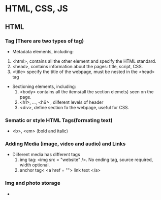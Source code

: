 # HTML, CSS, JS
## HTML
### Tag (There are two types of tag)
+ Metadata elements, including:  
 1. \<html>, contains all the other element and specify the HTML standard.
 2. \<head>, contains information about the pages: title, script, CSS.  
 3. \<title> specify the title of the webpage, must be nested in the \<head> tag  
+ Sectioning elements, including:  
  1. \<body> contains all the items(all the section elemets) seen on the page.  
  2. \<h1>, ..., \<h6> , diiferent levels of header
  3. \<div>, define section fo the webpage, useful for CSS.

### Sematic or style HTML Tags(formating text)
-  \<b>, \<em> (bold and italic)


### Adding Media (image, video and audio) and Links
- Diiferent media has different tags  
  1. img tag: \<img src = "website" />. No ending tag, source required, width optional.
  2. anchor tag< \<a href = ""> link text \</a>

### Img and photo storage
+
